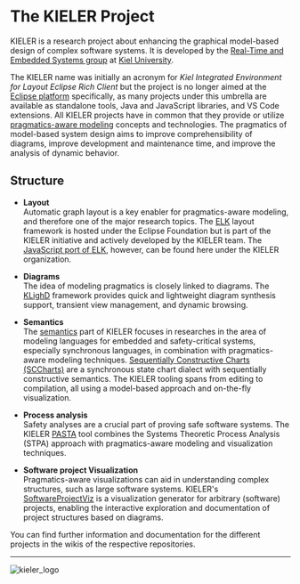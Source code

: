 # The KIELER Project

KIELER is a research project about enhancing the graphical model-based design of complex software systems.
It is developed by the [Real-Time and Embedded Systems group](http://www.rtsys.informatik.uni-kiel.de/) at [Kiel University](http://www.uni-kiel.de/).

The KIELER name was initially an acronym for _Kiel Integrated Environment for Layout Eclipse Rich Client_ but the project is no longer aimed at the [Eclipse platform](https://www.eclipse.org/ide/) specifically, as many projects under this umbrella are available as standalone tools, Java and JavaScript libraries, and VS Code extensions.
All KIELER projects have in common that they provide or utilize [pragmatics-aware modeling](https://rtsys.informatik.uni-kiel.de/~biblio/downloads/papers/isola22.pdf) concepts and technologies.
The pragmatics of model-based system design aims to improve comprehensibility of diagrams, improve development and maintenance time, and improve the analysis of dynamic behavior.

## Structure

* **Layout**\
Automatic graph layout is a key enabler for pragmatics-aware modeling, and therefore one of the major research topics.
The [ELK](https://github.com/eclipse/elk) layout framework is hosted under the Eclipse Foundation but is part of the KIELER initiative and actively developed by the KIELER team.
The [JavaScript port of ELK](https://github.com/kieler/elkjs), however, can be found here under the KIELER organization.

* **Diagrams**\
The idea of modeling pragmatics is closely linked to diagrams.
The [KLighD](https://github.com/kieler/KLighD) framework provides quick and lightweight diagram synthesis support, transient view management, and dynamic browsing.

* **Semantics**\
The [semantics](https://github.com/kieler/semantics) part of KIELER focuses in researches in the area of modeling languages for embedded and safety-critical systems, especially synchronous languages, in combination with pragmatics-aware modeling techniques.
[Sequentially Constructive Charts (SCCharts)](https://github.com/kieler/semantics/wiki/home) are a synchronous state chart dialect with sequentially constructive semantics.
The KIELER tooling spans from editing to compilation, all using a model-based approach and on-the-fly visualization.

* **Process analysis**\
Safety analyses are a crucial part of proving safe software systems.
The KIELER [PASTA](https://github.com/kieler/stpa) tool combines the Systems Theoretic Process Analysis (STPA) approach with pragmatics-aware modeling and visualization techniques.

* **Software project Visualization**\
Pragmatics-aware visualizations can aid in understanding complex structures, such as large software systems.
KIELER's [SoftwareProjectViz](https://github.com/kieler/SoftwareProjectViz) is a visualization generator for arbitrary (software) projects, enabling the interactive exploration and documentation of project structures based on diagrams.


You can find further information and documentation for the different projects in the wikis of the respective repositories.

***

![kieler_logo](https://github.com/kieler/.github/assets/25612037/9d78fcc0-d901-4a43-a8f0-eb243aab2354)


